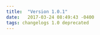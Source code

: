 ```yaml
---
title:  "Version 1.0.1"
date:   2017-03-24 08:49:43 -0400
tags: changelogs 1.0 deprecated
---
```


<script src="https://gist.github.com/jtk54/5daedbad53fc630ec254666d5115dff8.js"></script>
